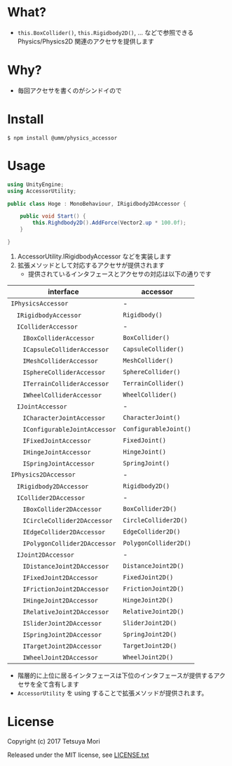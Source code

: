 # What?

* `this.BoxCollider()`, `this.Rigidbody2D()`, ... などで参照できる Physics/Physics2D 関連のアクセサを提供します

# Why?

* 毎回アクセサを書くのがシンドイので

# Install

```shell
$ npm install @umm/physics_accessor
```

# Usage

```csharp
using UnityEngine;
using AccessorUtility;

public class Hoge : MonoBehaviour, IRigidbody2DAccessor {

    public void Start() {
        this.Righdbody2D().AddForce(Vector2.up * 100.0f);
    }

}
```

1. AccessorUtility.IRigidbodyAccessor などを実装します
1. 拡張メソッドとして対応するアクセサが提供されます
    * 提供されているインタフェースとアクセサの対応は以下の通りです

| interface | accessor |
| --- | --- |
| `IPhysicsAccessor` | - |
| `　IRigidbodyAccessor` | `Rigidbody()` |
| `　IColliderAccessor` | - |
| `　　IBoxColliderAccessor` | `BoxCollider()` |
| `　　ICapsuleColliderAccessor` | `CapsuleCollider()` |
| `　　IMeshColliderAccessor` | `MeshCollider()` |
| `　　ISphereColliderAccessor` | `SphereCollider()` |
| `　　ITerrainColliderAccessor` | `TerrainCollider()` |
| `　　IWheelColliderAccessor` | `WheelCollider()` |
| `　IJointAccessor` | - |
| `　　ICharacterJointAccessor` | `CharacterJoint()` |
| `　　IConfigurableJointAccessor` | `ConfigurableJoint()` |
| `　　IFixedJointAccessor` | `FixedJoint()` |
| `　　IHingeJointAccessor` | `HingeJoint()` |
| `　　ISpringJointAccessor` | `SpringJoint()` |
| `IPhysics2DAccessor` | - |
| `　IRigidbody2DAccessor` | `Rigidbody2D()` |
| `　ICollider2DAccessor` | - |
| `　　IBoxCollider2DAccessor` | `BoxCollider2D()` |
| `　　ICircleCollider2DAccessor` | `CircleCollider2D()` |
| `　　IEdgeCollider2DAccessor` | `EdgeCollider2D()` |
| `　　IPolygonCollider2DAccessor` | `PolygonCollider2D()` |
| `　IJoint2DAccessor` | - |
| `　　IDistanceJoint2DAccessor` | `DistanceJoint2D()` |
| `　　IFixedJoint2DAccessor` | `FixedJoint2D()` |
| `　　IFrictionJoint2DAccessor` | `FrictionJoint2D()` |
| `　　IHingeJoint2DAccessor` | `HingeJoint2D()` |
| `　　IRelativeJoint2DAccessor` | `RelativeJoint2D()` |
| `　　ISliderJoint2DAccessor` | `SliderJoint2D()` |
| `　　ISpringJoint2DAccessor` | `SpringJoint2D()` |
| `　　ITargetJoint2DAccessor` | `TargetJoint2D()` |
| `　　IWheelJoint2DAccessor` | `WheelJoint2D()` |

* 階層的に上位に居るインタフェースは下位のインタフェースが提供するアクセサを全て含有します
* `AccessorUtility` を using することで拡張メソッドが提供されます。

# License

Copyright (c) 2017 Tetsuya Mori

Released under the MIT license, see [LICENSE.txt](LICENSE.txt)

